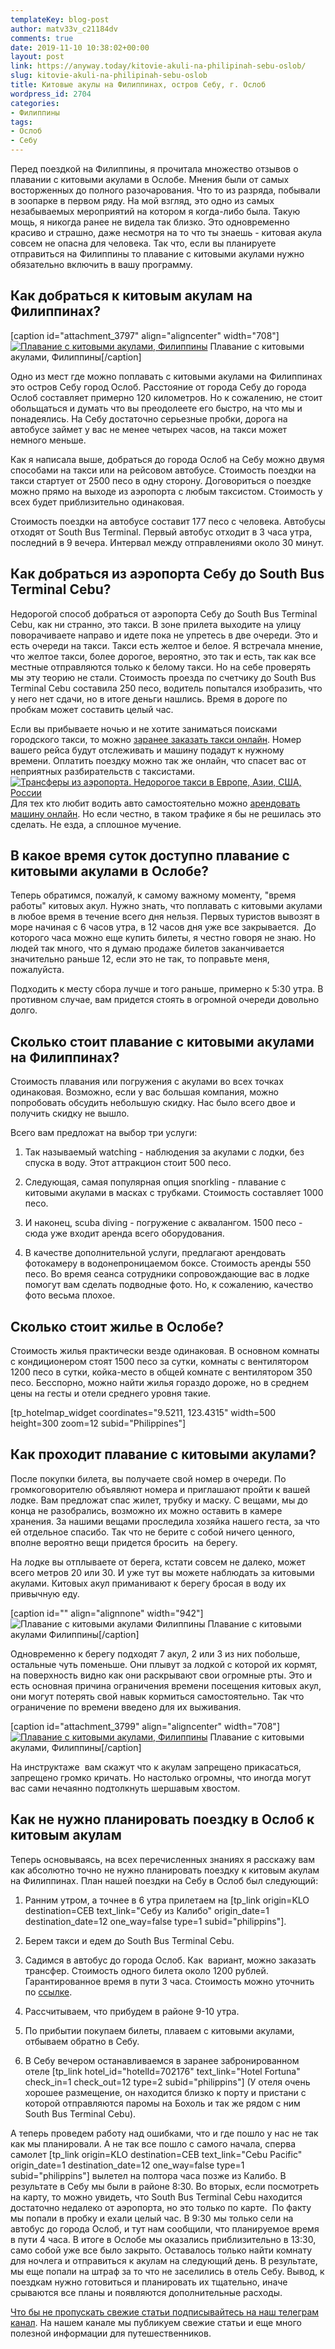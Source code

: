 ```yaml
---
templateKey: blog-post
author: matv33v_c21184dv
comments: true
date: 2019-11-10 10:38:02+00:00
layout: post
link: https://anyway.today/kitovie-akuli-na-philipinah-sebu-oslob/
slug: kitovie-akuli-na-philipinah-sebu-oslob
title: Китовые акулы на Филиппинах, остров Себу, г. Ослоб
wordpress_id: 2704
categories:
- Филиппины
tags:
- Ослоб
- Себу
---
```


Перед поездкой на Филиппины, я прочитала множество отзывов о плавании с китовыми акулами в Ослобе. Мнения были от самых восторженных до полного разочарования. Что то из разряда, побывали в зоопарке в первом ряду. На мой взгляд, это одно из самых незабываемых мероприятий на котором я когда-либо была. Такую мощь, я никогда ранее не видела так близко. Это одновременно красиво и страшно, даже несмотря на то что ты знаешь - китовая акула совсем не опасна для человека. Так что, если вы планируете отправиться на Филиппины то плавание с китовыми акулами нужно обязательно включить в вашу программу.





## Как добраться к китовым акулам на Филиппинах?


[caption id="attachment_3797" align="aligncenter" width="708"][![Плавание с китовыми акулами, Филиппины](https://anyway.today/wp-content/uploads/2019/11/PICT0098.jpg)](https://anyway.today/wp-content/uploads/2019/11/PICT0098.jpg) Плавание с китовыми акулами, Филиппины[/caption]


Одно из мест где можно поплавать с китовыми акулами на Филиппинах это остров Себу город Ослоб. Расстояние от города Себу до города Ослоб составляет примерно 120 километров. Но к сожалению, не стоит обольщаться и думать что вы преодолеете его быстро, на что мы и понадеялись. На Себу достаточно серьезные пробки, дорога на автобусе займет у вас не менее четырех часов, на такси может немного меньше.




Как я написала выше, добраться до города Ослоб на Себу можно двумя способами на такси или на рейсовом автобусе. Стоимость поездки на такси стартует от 2500 песо в одну сторону. Договориться о поездке можно прямо на выходе из аэропорта с любым таксистом. Стоимость у всех будет приблизительно одинаковая.




Стоимость поездки на автобусе составит 177 песо с человека. Автобусы отходят от South Bus Terminal. Первый автобус отходит в 3 часа утра, последний в 9 вечера. Интервал между отправлениями около 30 минут.





## Как добраться из аэропорта Себу до South Bus Terminal Cebu?




Недорогой способ добраться от аэропорта Себу до South Bus Terminal Cebu, как ни странно, это такси. В зоне прилета выходите на улицу поворачиваете направо и идете пока не упретесь в две очереди. Это и есть очереди на такси. Такси есть желтое и белое. Я встречала мнение, что желтое такси, более дорогое, вероятно, это так и есть, так как все местные отправляются только к белому такси. Но на себе проверять мы эту теорию не стали. Стоимость проезда по счетчику до South Bus Terminal Cebu составила 250 песо, водитель попытался изобразить, что у него нет сдачи, но в итоге деньги нашлись. Время в дороге по пробкам может составить целый час.




Если вы прибываете ночью и не хотите заниматься поисками городского такси, то можно [заранее заказать такси онлайн](http://c1.travelpayouts.com/click?shmarker=14510&promo_id=647&source_type=customlink&type=click&custom_url=http%3A%2F%2Fkiwitaxi.ru%2FPhilippines%2FCebu-%3ECebu%20Port). Номер вашего рейса будут отслеживать и машину подадут к нужному времени. Оплатить поездку можно так же онлайн, что спасет вас от неприятных разбирательств с таксистами.
[![Трансферы из аэропорта. Недорогое такси в Европе, Азии, США, России](http://c1.travelpayouts.com/content?promo_id=30&shmarker=14510&type=init)](http://c1.travelpayouts.com/click?shmarker=14510&promo_id=30&source_type=banner&type=click)Для тех кто любит водить авто самостоятельно можно [арендовать машину онлайн](http://c13.travelpayouts.com/click?shmarker=14510&promo_id=153&source_type=link&type=click). Но если честно, в таком трафике я бы не решилась это сделать. Не езда, а сплошное мучение.






## В какое время суток доступно плавание с китовыми акулами в Ослобе?




Теперь обратимся, пожалуй, к самому важному моменту, "время работы" китовых акул. Нужно знать, что поплавать с китовыми акулами в любое время в течение всего дня нельзя. Первых туристов вывозят в море начиная с 6 часов утра, в 12 часов дня уже все закрывается.  До которого часа можно еще купить билеты, я честно говоря не знаю. Но людей так много, что я думаю продаже билетов заканчивается значительно раньше 12, если это не так, то поправьте меня, пожалуйста.




Подходить к месту сбора лучше и того раньше, примерно к 5:30 утра. В противном случае, вам придется стоять в огромной очереди довольно долго.





## Сколько стоит плавание с китовыми акулами на Филиппинах?




Стоимость плавания или погружения с акулами во всех точках одинаковая. Возможно, если у вас большая компания, можно попробовать обсудить небольшую скидку. Нас было всего двое и получить скидку не вышло.




Всего вам предложат на выбор три услуги:






 	
  1. Так называемый watching - наблюдения за акулами с лодки, без спуска в воду. Этот аттракцион стоит 500 песо.

 	
  2. Следующая, самая популярная опция snorkling - плавание с китовыми акулами в масках с трубками. Стоимость составляет 1000 песо.

 	
  3. И наконец, scuba diving - погружение с аквалангом. 1500 песо - сюда уже входит аренда всего оборудования.

 	
  4. В качестве дополнительной услуги, предлагают арендовать фотокамеру в водонепроницаемом боксе. Стоимость аренды 550 песо. Во время сеанса сотрудники сопровождающие вас в лодке помогут вам сделать подводные фото. Но, к сожалению, качество фото весьма плохое.




## Сколько стоит жилье в Ослобе?




Стоимость жилья практически везде одинаковая. В основном комнаты с кондиционером стоят 1500 песо за сутки, комнаты с вентилятором 1200 песо в сутки, койка-место в общей комнате с вентилятором 350 песо. Бесспорно, можно найти жилья гораздо дороже, но в среднем цены на гесты и отели среднего уровня такие.




[tp_hotelmap_widget coordinates="9.5211, 123.4315" width=500 height=300 zoom=12 subid="Philippines"]





## Как проходит плавание с китовыми акулами?




После покупки билета, вы получаете свой номер в очереди. По громкоговорителю объявляют номера и приглашают пройти к вашей лодке. Вам предложат спас жилет, трубку и маску. С вещами, мы до конца не разобрались, возможно их можно оставить в камере хранения. За нашими вещами проследила хозяйка нашего геста, за что ей отдельное спасибо. Так что не берите с собой ничего ценного, вполне вероятно вещи придется бросить  на берегу.




На лодке вы отплываете от берега, кстати совсем не далеко, может всего метров 20 или 30. И уже тут вы можете наблюдать за китовыми акулами. Китовых акул приманивают к берегу бросая в воду их привычную еду.




[caption id="" align="alignnone" width="942"]![Плавание с китовыми акулами Филиппины](https://3.downloader.disk.yandex.ru/preview/06687082cef20fcad93179d93aff53a96c9a3f15acb76dc5ac101c9105baeffd/inf/nLXBE4gB1u37Myt0_bNkXpkZ0k2vEGqY7sl_hTVxeZmf4b1bXjCa3omZ2vW5Swo1wqqwVcZA8PO0_93J0XhT7Q%3D%3D?uid=84548385&filename=PICT0017.JPG&disposition=inline&hash=&limit=0&content_type=image%2Fjpeg&tknv=v2&size=1249x531) Плавание с китовыми акулами Филиппины[/caption]


Одновременно к берегу подходят 7 акул, 2 или 3 из них побольше, остальные чуть поменьше. Они плывут за лодкой с которой их кормят, на поверхность видно как они раскрывают свои огромные рты. Это и есть основная причина ограничения времени посещения китовых акул, они могут потерять свой навык кормиться самостоятельно. Так что ограничение по времени введено для их выживания.




[caption id="attachment_3799" align="aligncenter" width="708"][![Плавание с китовыми акулами, Филиппины](https://anyway.today/wp-content/uploads/2019/11/PICT0066.jpg)](https://anyway.today/wp-content/uploads/2019/11/PICT0066.jpg) Плавание с китовыми акулами, Филиппины[/caption]


На инструктаже  вам скажут что к акулам запрещено прикасаться, запрещено громко кричать. Но настолько огромны, что иногда могут вас сами нечаянно подтолкнуть шершавым хвостом.





## Как не нужно планировать поездку в Ослоб к китовым акулам


Теперь основываясь, на всех перечисленных знаниях я расскажу вам как абсолютно точно не нужно планировать поездку к китовым акулам на Филиппинах. План нашей поездки на Себу в Ослоб был следующий:



 	
  1. Ранним утром, а точнее в 6 утра прилетаем на [tp_link origin=KLO destination=CEB text_link="Себу из Калибо" origin_date=1 destination_date=12 one_way=false type=1 subid="philippins"].

 	
  2. Берем такси и едем до South Bus Terminal Cebu.

 	
  3. Садимся в автобус до города Ослоб. Как  вариант, можно заказать трансфер. Стоимость одного билета около 1200 рублей. Гарантированное время в пути 3 часа. Стоимость можно уточнить по [ссылке](https://c44.travelpayouts.com/click?shmarker=14510&promo_id=1764&source_type=customlink&type=click&custom_url=https%3A%2F%2F12go.asia%2Fru%2Ftravel%2Fcebu%2Foslob-any-hotel).

 	
  4. Рассчитываем, что прибудем в районе 9-10 утра.

 	
  5. По прибытии покупаем билеты, плаваем с китовыми акулами, отбываем обратно в Себу.

 	
  6. В Себу вечером останавливаемся в заранее забронированном отеле [tp_link hotel_id="hotelId=702176" text_link="Hotel Fortuna" check_in=1 check_out=12 type=2 subid="philippins"] (У отеля очень хорошее размещение, он находится близко к порту и пристани с которой отправляются паромы на Бохоль и так же рядом с ним South Bus Terminal Cebu).




А теперь проведем работу над ошибками, что и где пошло у нас не так как мы планировали. А не так все пошло с самого начала, сперва самолет [tp_link origin=KLO destination=CEB text_link="Cebu Pacific" origin_date=1 destination_date=12 one_way=false type=1 subid="philippins"] вылетел на полтора часа позже из Калибо. В результате в Себу мы были в районе 8:30. Во вторых, если посмотреть на карту, то можно увидеть, что South Bus Terminal Cebu находится достаточно недалеко от аэропорта, но это только по карте.  По факту мы попали в пробку и ехали целый час. В 9:30 мы только сели на автобус до города Ослоб, и тут нам сообщили, что планируемое время в пути 4 часа. В итоге в Ослобе мы оказались приблизительно в 13:30, само собой уже все было закрыто. Оставалось только найти комнату для ночлега и отправиться к акулам на следующий день. В результате, мы еще попали на штраф за то что не заселились в отель Себу. Вывод, к поездкам нужно готовиться и планировать их тщательно, иначе срываются все планы и появляются дополнительные расходы.




[Что бы не пропускать свежие статьи подписывайтесь на наш телеграм канал](https://t.me/anyway_today). На нашем канале мы публикуем свежие статьи и еще много полезной информации для путешественников.
